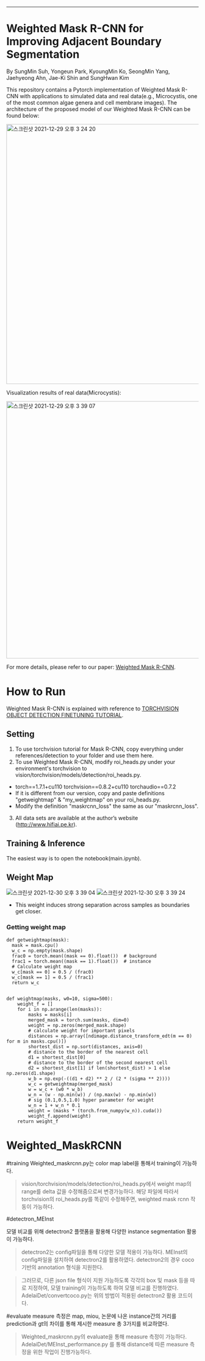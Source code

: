 ------------
# Weighted Mask R-CNN for Improving Adjacent Boundary Segmentation

By SungMin Suh, Yongeun Park, KyoungMin Ko, SeongMin Yang, Jaehyeong Ahn, Jae-Ki Shin and SungHwan Kim

This repository contains a Pytorch implementation of Weighted Mask R-CNN with applications to simulated data and real data(e.g., Microcystis, one of the most common algae genera and cell membrane images). The architecture of the proposed model of our Weighted Mask R-CNN can be found below:

<img width="682" alt="스크린샷 2021-12-29 오후 3 24 20" src="https://user-images.githubusercontent.com/35245580/147633418-6bb18aed-c525-4012-aed2-83e533251bcd.png">

Visualization results of real data(Microcystis):

<img width="675" alt="스크린샷 2021-12-29 오후 3 39 07" src="https://user-images.githubusercontent.com/35245580/147634342-af289caa-041f-464b-9e32-dc628dac218d.png">

For more details, please refer to our paper: [Weighted Mask R-CNN](https://www.hindawi.com/journals/js/2021/8872947/). 

# How to Run

Weighted Mask R-CNN is explained with reference to [TORCHVISION OBJECT DETECTION FINETUNING TUTORIAL](https://pytorch.org/tutorials/intermediate/torchvision_tutorial.html).

## Setting

1. To use torchvision tutorial for Mask R-CNN, copy everything under references/detection to your folder and use them here.
2. To use Weighted Mask R-CNN, modify roi_heads.py under your environment's torchvision to vision/torchvision/models/detection/roi_heads.py.
+ torch==1.7.1+cu110 torchvision==0.8.2+cu110 torchaudio==0.7.2
+ If it is different from our version, copy and paste definitions "getweightmap" & "my_weightmap" on your roi_heads.py.
+ Modify the definition "maskrcnn_loss" the same as our "maskrcnn_loss".
3. All data sets are available at the author’s website (http://www.hifiai.pe.kr).

## Training & Inference

The easiest way is to open the notebook(main.ipynb).

## Weight Map

![스크린샷 2021-12-30 오후 3 39 04](https://user-images.githubusercontent.com/35245580/147727847-a395205d-c500-4b3e-be11-cfb4c3541792.png)
![스크린샷 2021-12-30 오후 3 39 24](https://user-images.githubusercontent.com/35245580/147727930-3b7e8402-530f-456b-8602-054c7322a630.png)

+ This weight induces strong separation across samples as boundaries get closer.

### Getting weight map

```
def getweightmap(mask):
  mask = mask.cpu()
  w_c = np.empty(mask.shape)
  frac0 = torch.mean((mask == 0).float())  # background
  frac1 = torch.mean((mask == 1).float())  # instance
  # Calculate weight map
  w_c[mask == 0] = 0.5 / (frac0)
  w_c[mask == 1] = 0.5 / (frac1)
  return w_c


def weightmap(masks, w0=10, sigma=500):
    weight_f = []
    for i in np.arange(len(masks)):
        masks = masks[i]
        merged_mask = torch.sum(masks, dim=0)
        weight = np.zeros(merged_mask.shape)
        # calculate weight for important pixels
        distances = np.array([ndimage.distance_transform_edt(m == 0) for m in masks.cpu()])
        shortest_dist = np.sort(distances, axis=0)
        # distance to the border of the nearest cell
        d1 = shortest_dist[0]
        # distance to the border of the second nearest cell
        d2 = shortest_dist[1] if len(shortest_dist) > 1 else np.zeros(d1.shape)
        w_b = np.exp(-((d1 + d2) ** 2 / (2 * (sigma ** 2))))
        w_c = getweightmap(merged_mask)
        w = w_c + (w0 * w_b)
        w_n = (w - np.min(w)) / (np.max(w) - np.min(w))
        # sig (0.1,0.5,1.0) hyper parameter for weight
        w_n = 1 + w_n * 0.1
        weight = (masks * (torch.from_numpy(w_n)).cuda())
        weight_f.append(weight)
    return weight_f
```




# Weighted_MaskRCNN

#training
Weighted_maskrcnn.py는 color map label을 통해서 training이 가능하다.

>vision/torchvision/models/detection/roi_heads.py에서 weight map의 range를 delta 값을 수정해줌으로써 변경가능하다.
>해당 파일에 따라서 torchvision의 roi_heads.py를 똑같이 수정해주면, weighted mask rcnn 작동이 가능하다.

#detectron_MEInst

모델 비교를 위해 detectron2 플랫폼을 활용해 다양한 instance segmentation 활용이 가능하다.

>detectron2는 config파일을 통해 다양한 모델 적용이 가능하다.
>MEInst의 config파일을 설치하여 detectron2를 활용하였다.
>detectron2의 경우 coco 기반의 annotation 형식을 지원한다.

>그러므로, 다른 json file 형식이 지원 가능하도록 각각의 box 및 mask 등을 따로 지정하여, 모델 training이 가능하도록 하여 모델 비교를 진행하였다.
>AdelaiDet/convertcoco.py는 위의 방법이 적용된 detectron2 활용 코드이다.

#evaluate
measure 측정은 map, miou, 논문에 나온 instance간의 거리를 prediction과 gt의 차이를 통해 제시한 measure 총 3가지를 비교하였다.

>Weighted_maskrcnn.py의 evaluate을 통해 measure 측정이 가능하다.
>AdelaiDet/MEInst_performance.py 를 통해 distance에 따른 measure 측정을 위한 작업이 진행가능하다.
